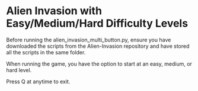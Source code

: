 # Alien Invasion with Easy/Medium/Hard Difficulty Levels
Before running the alien_invasion_multi_button.py, ensure you have downloaded the scripts from the Alien-Invasion repository and have stored all the scripts in the same folder.

When running the game, you have the option to start at an easy, medium, or hard level.

Press Q at anytime to exit.
